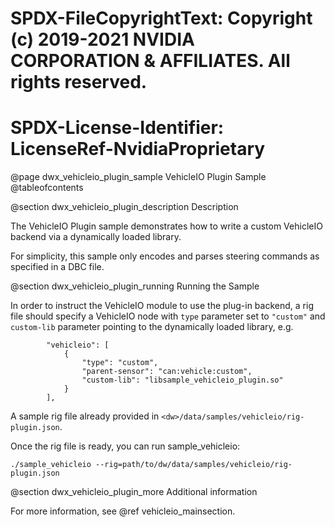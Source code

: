 # SPDX-FileCopyrightText: Copyright (c) 2019-2021 NVIDIA CORPORATION & AFFILIATES. All rights reserved.
# SPDX-License-Identifier: LicenseRef-NvidiaProprietary

@page dwx_vehicleio_plugin_sample VehicleIO Plugin Sample
@tableofcontents

@section dwx_vehicleio_plugin_description Description

The VehicleIO Plugin sample demonstrates how to write a custom VehicleIO backend via a
dynamically loaded library.

For simplicity, this sample only encodes and parses steering commands as
specified in a DBC file.

@section dwx_vehicleio_plugin_running Running the Sample

In order to instruct the VehicleIO module to use the plug-in backend, a rig file
should specify a VehicleIO node with `type` parameter set to `"custom"` and
`custom-lib` parameter pointing to the dynamically loaded library, e.g.

```
        "vehicleio": [
            {
                "type": "custom",
                "parent-sensor": "can:vehicle:custom",
                "custom-lib": "libsample_vehicleio_plugin.so"
            }
        ],
```

A sample rig file already provided in `<dw>/data/samples/vehicleio/rig-plugin.json`.

Once the rig file is ready, you can run sample_vehicleio:

    ./sample_vehicleio --rig=path/to/dw/data/samples/vehicleio/rig-plugin.json

@section dwx_vehicleio_plugin_more Additional information

For more information, see @ref vehicleio_mainsection.
